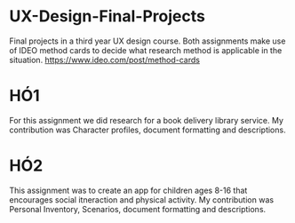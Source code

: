 # UX-Design-Final-Projects
Final projects in a third year UX design course. Both assignments make use of IDEO method cards to decide what research method is applicable in the situation.
https://www.ideo.com/post/method-cards

# HÓ1
For this assignment we did research for a book delivery library service. My contribution was Character profiles, document formatting and descriptions.

# HÓ2
This assignment was to create an app for children ages 8-16 that encourages social itneraction and physical activity. My contribution was Personal Inventory, Scenarios, document formatting and descriptions.

